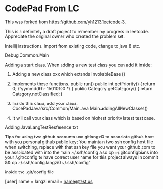 CodePad From LC
========
This was forked from https://github.com/yh1213/leetcode-3.


This is a definitely a draft project to remember my progress in leetcode.  Appreciate the original owner who created the problem set. 

Intellij instructions.
 import from existing code, change to java 8 etc.
 
Debug Common.Main

 Adding a start class.
 When adding a new test class you can add it inside: 
 
 1. Adding a new class xxx which extends InvokableBase {}
 2. Implements these functions. 
   public run() 
   public int getPriority() {    return 0; /*yymmddhh- 15010100 */ }
   public Category getCategory()  {    return Category.notClassified;  }
 
 3. Inside this class, add your class.  
   CodePadJava/src/Common/Main.java      Main.addingAllNewClasses()
 
 4. It will call your class which is based on highest priority latest test case.


Adding JavaLangTestResference.txt

Tips for using two github accounts 
use gitlangzi0 to associate github host with you personal github public key;  You maintain two ssh config host file
when switching, replace with that ssh key file you want your github.com to be assoicated with into the main ~/.ssh/config 
also cp ~/.gitconfigbians  into your <project folder>/.git/config to have correct user name for this project always in commit
&& cp ~/.ssh/config.langzi0 ~/.ssh/config'

inside the .git/config file

[user]
name = langzi
email = name@test.us


